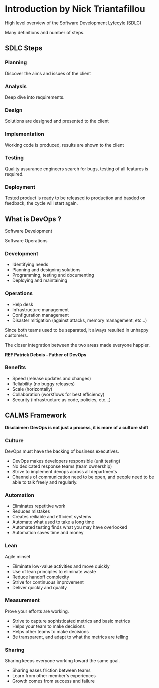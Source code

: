 # Introduction by Nick Triantafillou

High level overview of the Software Development Lyfecyle (SDLC)

Many definitions and number of steps.

## SDLC Steps

### Planning

Discover the aims and issues of the client

### Analysis

Deep dive into requirements.

### Design

Solutions are designed and presented to the client

### Implementation

Working code is produced, results are shown to the client

### Testing

Quality assurance engineers search for bugs, testing of all features is required.

### Deployment

Tested product is ready to be released to production and basded on feedback, the cycle will start again.

## What is DevOps ?

Software Development

Software Operations

### Development

* Identifying needs
* Planning and designing solutions
* Programming, testing and documenting
* Deploying and maintaining

### Operations

* Help desk
* Infrastructure management
* Configuration management
* Disaster mitigation (against attacks, memory management, etc...)

Since both teams used to be separated, it always resulted in unhappy customers.

The closer integration between the two areas made everyone happier.

**REF Patrick Debois - Father of DevOps**

### Benefits

* Speed (release updates and changes)
* Reliability (no buggy releases)
* Scale (horizontally)
* Collaboration (workflows for best efficiency)
* Security (infrastructure as code, policies, etc...)

## CALMS Framework

**Disclaimer: DevOps is not just a process, it is more of a culture shift**

### Culture

DevOps must have the backing of business executives.

* DevOps makes developers responsible (unit testing)
* No dedicated response teams (team ownership)
* Strive to implement devops across all departments
* Channels of communication need to be open, and people need to be able to talk freely and regularly.

### Automation

* Eliminates repetitive work
* Reduces mistakes
* Creates reiliable and efficient systems
* Automate what used to take a long time
* Automated testing finds what you may have overlooked
* Automation saves time and money

### Lean

Agile minset

* Eliminate low-value activities and move quickly
* Use of lean principles to eliminate waste
* Reduce handoff complexity
* Strive for continuous improvement
* Deliver quickly and quality

### Measurement

Prove your efforts are working.

* Strive to capture sophisticated metrics and basic metrics
* Helps your team to make decisions
* Helps other teams to make decisions
* Be transparent, and adapt to what the metrics are telling

### Sharing

Sharing keeps everyone working toward the same goal.

* Sharing eases friction between teams
* Learn from other member's experiences
* Growth comes from success and failure